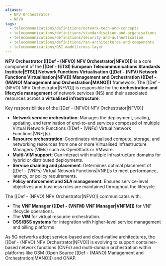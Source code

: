 ```yaml
---
aliases:
  - NFV Orchestrator
  - NFVO
tags:
  - telecommunications/definitions/network-tech-and-concepts
  - telecommunications/definitions/standardisation-and-organisations
  - telecommunications/definitions/security-and-authentication
  - telecommunications/definitions/ran-architectures-and-components
  - telecommunications/OSI-model/cross-layer
---
```


**NFV Orchestrator ([[Def - (NFVO) NFV Orchestrator|NFVO]])** is a core component of the **[[Def - (ETSI) European Telecommunications Standards Institute|ETSI]] Network Functions Virtualisation ([[Def - (NFV) Network Functions Virtualisation|NFV]]) Management and Orchestration ([[Def - (MANO) Management and Orchestration|MANO]])** framework. The [[Def - (NFVO) NFV Orchestrator|NFVO]] is responsible for the **orchestration and lifecycle management** of network services (NS) and their associated resources across a **virtualised infrastructure**.

Key responsibilities of the [[Def - (NFVO) NFV Orchestrator|NFVO]]:
- **Network service orchestration**: Manages the deployment, scaling, updating, and termination of end-to-end services composed of multiple Virtual Network Functions ([[Def - (VNFs) Virtual Network Functions|VNF]]s).
- **Resource orchestration**: Coordinates virtualised compute, storage, and networking resources from one or more Virtualised Infrastructure Managers (VIMs) such as OpenStack or VMware.
- **Multi-VIM support**: Can interact with multiple infrastructure domains for hybrid or distributed deployments.
- **Service chaining and placement**: Determines optimal placement of [[Def - (VNFs) Virtual Network Functions|VNF]]s to meet performance, latency, or policy requirements.
- **Policy enforcement and SLA management**: Ensures service-level objectives and business rules are maintained throughout the lifecycle.

The [[Def - (NFVO) NFV Orchestrator|NFVO]] communicates with:
- The **VNF Manager ([[Def - (VNFM) VNF Manager|VNFM]])** for VNF lifecycle operations.
- The **VIM** for virtual resource orchestration.
- **OSS/BSS systems** for integration with higher-level service management and billing platforms.

As 5G networks adopt service-based and cloud-native architectures, the [[Def - (NFVO) NFV Orchestrator|NFVO]] is evolving to support container-based network functions (CNFs) and multi-domain orchestration within platforms like OSM (Open Source [[Def - (MANO) Management and Orchestration|MANO]]) and ONAP.
